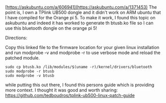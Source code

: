[https://askubuntu.com/a/606941](https://askubuntu.com/a/1371453) The point is, I own a TPlink UB500 dongle and it didn't work on ARM ubuntu that I have compiled for the Orange pi 5.  To make it work, I found this topic on askubuntu and indeed it has worked to generate th btusb.ko file so I can use this bluetooth dongle on the orange pi 5!

Directions:

Copy this linked file to the firmware location for your given linux installation and run modprobe -v and modprobe -r to use verbose mode and reload the patched module.


```
sudo cp btusb.ko /lib/modules/$(uname -r)/kernel/drivers/bluetooth
sudo modprobe -r btusb
sudo modprobe -v btusb
```


while putting this out there, I found this persons guide which is providing more context. I thought it was good and worth sharing: https://github.com/tedboudros/tplink-ub500-linux-patch-guide
